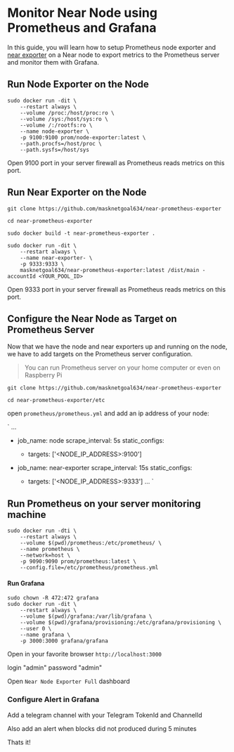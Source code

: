 # Monitor Near Node using Prometheus and Grafana

In this guide, you will learn how to setup Prometheus node exporter and [near exporter](https://github.com/masknetgoal634/near-prometheus-exporter) on a Near node to export metrics to the Prometheus server and monitor them with Grafana.

## Run Node Exporter on the Node

```
sudo docker run -dit \
    --restart always \
    --volume /proc:/host/proc:ro \
    --volume /sys:/host/sys:ro \
    --volume /:/rootfs:ro \
    --name node-exporter \
    -p 9100:9100 prom/node-exporter:latest \
    --path.procfs=/host/proc \
    --path.sysfs=/host/sys
```

Open 9100 port in your server firewall as Prometheus reads metrics on this port.

## Run Near Exporter on the Node

`git clone https://github.com/masknetgoal634/near-prometheus-exporter`

`cd near-prometheus-exporter`

`sudo docker build -t near-prometheus-exporter .`

```
sudo docker run -dit \
    --restart always \
    --name near-exporter- \
    -p 9333:9333 \
    masknetgoal634/near-prometheus-exporter:latest /dist/main -accountId <YOUR_POOL_ID>
```

Open 9333 port in your server firewall as Prometheus reads metrics on this port.

## Configure the Near Node as Target on Prometheus Server

Now that we have the node and near exporters up and running on the node, we have to add targets on the Prometheus server configuration.

>You can run Prometheus server on your home computer or even on Raspberry Pi 

`git clone https://github.com/masknetgoal634/near-prometheus-exporter`

`cd near-prometheus-exporter/etc`

open `prometheus/prometheus.yml` and add an ip address of your node:

`
...
  - job_name: node
    scrape_interval: 5s
    static_configs:
    - targets: ['<NODE_IP_ADDRESS>:9100']

  - job_name: near-exporter
    scrape_interval: 15s
    static_configs:
    - targets: ['<NODE_IP_ADDRESS>:9333']
...
`

## Run Prometheus on your server monitoring machine

```
sudo docker run -dti \
    --restart always \
    --volume $(pwd)/prometheus:/etc/prometheus/ \
    --name prometheus \
    --network=host \
    -p 9090:9090 prom/prometheus:latest \
    --config.file=/etc/prometheus/prometheus.yml
```

#### Run Grafana

```
sudo chown -R 472:472 grafana
sudo docker run -dit \
    --restart always \
    --volume $(pwd)/grafana:/var/lib/grafana \
    --volume $(pwd)/grafana/provisioning:/etc/grafana/provisioning \
    --user 0 \
    --name grafana \
    -p 3000:3000 grafana/grafana
```

Open in your favorite browser `http://localhost:3000`

[](https://github.com/masknetgoal634/near-prometheus-exporter/blob/master/guide/img/image0.jpeg)

login "admin"
password "admin"

Open `Near Node Exporter Full` dashboard

[](https://github.com/masknetgoal634/near-prometheus-exporter/blob/master/guide/img/image1.png)

[](https://github.com/masknetgoal634/near-prometheus-exporter/blob/master/guide/img/image2.png)

### Configure Alert in Grafana

Add a telegram channel with your Telegram TokenId and ChannelId

[](https://github.com/masknetgoal634/near-prometheus-exporter/blob/master/guide/img/image3.png)

Also add an alert when blocks did not produced during 5 minutes

[](https://github.com/masknetgoal634/near-prometheus-exporter/blob/master/guide/img/image4.png)

Thats it!